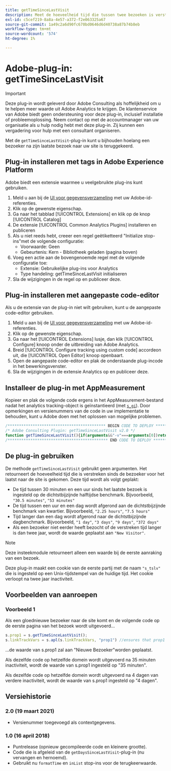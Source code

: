 ```yaml
---
title: getTimeSinceLastVisit
description: Meet de hoeveelheid tijd die tussen twee bezoeken is verstreken.
exl-id: c5cef219-8a8a-4e57-a372-f2e063325a67
source-git-commit: 1a49c2a6d90fc670bd0646d6d40738a87b74b8eb
workflow-type: tm+mt
source-wordcount: '574'
ht-degree: 1%

---
```


# Adobe-plug-in: getTimeSinceLastVisit

>[!IMPORTANT]
>
>Deze plug-in wordt geleverd door Adobe Consulting als hoffelijkheid om u te helpen meer waarde uit Adobe Analytics te krijgen. De klantenservice van Adobe biedt geen ondersteuning voor deze plug-in, inclusief installatie of probleemoplossing. Neem contact op met de accountmanager van uw organisatie als u hulp nodig hebt met deze plug-in. Zij kunnen een vergadering voor hulp met een consultant organiseren.

Met de `getTimeSinceLastVisit`-plug-in kunt u bijhouden hoelang een bezoeker na zijn laatste bezoek naar uw site is teruggekeerd.

## Plug-in installeren met tags in Adobe Experience Platform

Adobe biedt een extensie waarmee u veelgebruikte plug-ins kunt gebruiken.

1. Meld u aan bij de [UI voor gegevensverzameling](https://experience.adobe.com/data-collection) met uw Adobe-id-referenties.
1. Klik op de gewenste eigenschap.
1. Ga naar het tabblad [!UICONTROL Extensions] en klik op de knop [!UICONTROL Catalog]
1. De extensie [!UICONTROL Common Analytics Plugins] installeren en publiceren
1. Als u niet reeds hebt, creeer een regel geëtiketteerd &quot;Initialize stop-ins&quot;met de volgende configuratie:
   * Voorwaarde: Geen
   * Gebeurtenis: Kern - Bibliotheek geladen (pagina boven)
1. Voeg een actie aan de bovengenoemde regel met de volgende configuratie toe:
   * Extensie: Gebruikelijke plug-ins voor Analytics
   * Type handeling: getTimeSinceLastVisit initialiseren
1. Sla de wijzigingen in de regel op en publiceer deze.

## Plug-in installeren met aangepaste code-editor

Als u de extensie van de plug-in niet wilt gebruiken, kunt u de aangepaste code-editor gebruiken.

1. Meld u aan bij de [UI voor gegevensverzameling](https://experience.adobe.com/data-collection) met uw Adobe-id-referenties.
1. Klik op de gewenste eigenschap.
1. Ga naar het [!UICONTROL Extensions] lusje, dan klik [!UICONTROL Configure] knoop onder de uitbreiding van Adobe Analytics.
1. Breid [!UICONTROL Configure tracking using custom code] accordeon uit, die [!UICONTROL Open Editor] knoop openbaart.
1. Open de aangepaste code-editor en plak de onderstaande plug-incode in het bewerkingsvenster.
1. Sla de wijzigingen in de extensie Analytics op en publiceer deze.

## Installeer de plug-in met AppMeasurement

Kopieer en plak de volgende code ergens in het AppMeasurement-bestand nadat het analytics tracking-object is geïnstantieerd (met [`s_gi`](../functions/s-gi.md)). Door opmerkingen en versienummers van de code in uw implementatie te behouden, kunt u Adobe doen met het oplossen van mogelijke problemen.

```js
/******************************************* BEGIN CODE TO DEPLOY *******************************************/
/* Adobe Consulting Plugin: getTimeSinceLastVisit v2.0 */
function getTimeSinceLastVisit(){if(arguments&&"-v"===arguments[0])return{plugin:"getTimeSinceLastVisit",version:"2.0"};var h=function(){if("undefined"!==typeof window.s_c_il)for(var c=0,b;c<window.s_c_il.length;c++)if(b=window.s_c_il[c],b._c&&"s_c"===b._c)return b}();"undefined"!==typeof h&&(h.contextData.getTimeSinceLastVisit="2.0");window.formatTime=window.formatTime||function(c,b,d){function f(b,d,c,e){if("string"!==typeof d)return!1;if("string"===typeof b)b=b.split(c||",");else if("object"!==typeof b)return!1;c=0;for(a=b.length;c<a;c++)if(1==e&&d===b[c]||d.toLowerCase()===b[c].toLowerCase())return!0;return!1}if(!("undefined"===typeof c||isNaN(c)||0>Number(c))){var e="";"string"===typeof b&&"d"===b||("string"!==typeof b||!f("h,m,s",b))&&86400<=c?(b=86400,e="days",d=isNaN(d)?1:b/(d*b)):"string"===typeof b&&"h"===b||("string"!==typeof b||!f("m,s",b))&&3600<=c?(b=3600,e="hours",d=isNaN(d)?4:b/(d*b)):"string"===typeof b&&"m"===b||("string"!==typeof b||!f("s",b))&&60<=c?(b=60,e="minutes",d=isNaN(d)?2:b/(d*b)):(b=1,e="seconds",d=isNaN(d)?.2:b/d);e=Math.round(c*d/b)/d+" "+e;0===e.indexOf("1 ")&&(e=e.substring(0,e.length-1));return e}};window.cookieWrite=window.cookieWrite||function(c,b,d){if("string"===typeof c){var f=window.location.hostname,e=window.location.hostname.split(".").length-1;if(f&&!/^[0-9.]+$/.test(f)){e=2<e?e:2;var k=f.lastIndexOf(".");if(0<=k){for(;0<=k&&1<e;)k=f.lastIndexOf(".",k-1),e--;k=0<k?f.substring(k):f}}g=k;b="undefined"!==typeof b?""+b:"";if(d||""===b)if(""===b&&(d=-60),"number"===typeof d){var h=new Date;h.setTime(h.getTime()+6E4*d)}else h=d;return c&&(document.cookie=encodeURIComponent(c)+"="+encodeURIComponent(b)+"; path=/;"+(d?" expires="+h.toUTCString()+";":"")+(g?" domain="+g+";":""),"undefined"!==typeof cookieRead)?cookieRead(c)===b:!1}};window.cookieRead=window.cookieRead||function(c){if("string"===typeof c)c=encodeURIComponent(c);else return"";var b=" "+document.cookie,d=b.indexOf(" "+c+"="),f=0>d?d:b.indexOf(";",d);return(c=0>d?"":decodeURIComponent(b.substring(d+2+c.length,0>f?b.length:f)))?c:""};h=new Date;var m=h.getTime(),n=cookieRead("s_tslv")||0,l=Math.round((m-n)/1E3);h.setTime(m+63072E6);cookieWrite("s_tslv",m,h);return n?1800<l||cookieRead("s_inv")?(cookieRead("s_inv")&&(l=cookieRead("s_inv")),cookieWrite("s_inv",l,30),"0"!==l?formatTime(l):"New Visitor"):"":(cookieWrite("s_inv","0",30),"New Visitor")};
/******************************************** END CODE TO DEPLOY ********************************************/
```

## De plug-in gebruiken

De methode `getTimeSinceLastVisit` gebruikt geen argumenten. Het retourneert de hoeveelheid tijd die is verstreken sinds de bezoeker voor het laatst naar de site is gekomen. Deze tijd wordt als volgt geplakt:

* De tijd tussen 30 minuten en een uur sinds het laatste bezoek is ingesteld op de dichtstbijzijnde halftijdse benchmark. Bijvoorbeeld, `"30.5 minutes"`, `"53 minutes"`
* De tijd tussen een uur en een dag wordt afgerond aan de dichtstbijzijnde benchmark van kwartier. Bijvoorbeeld, `"2.25 hours"`, `"7.5 hours"`
* Tijd langer dan een dag wordt afgerond naar de dichtstbijzijnde dagbenchmark. Bijvoorbeeld, `"1 day"`, `"3 days"`, `"9 days"`, `"372 days"`
* Als een bezoeker niet eerder heeft bezocht of de verstreken tijd langer is dan twee jaar, wordt de waarde geplaatst aan `"New Visitor"`.

>[!NOTE]
>
>Deze insteekmodule retourneert alleen een waarde bij de eerste aanraking van een bezoek.

Deze plug-in maakt een cookie van de eerste partij met de naam `"s_tslv"` die is ingesteld op een Unix-tijdstempel van de huidige tijd. Het cookie verloopt na twee jaar inactiviteit.

## Voorbeelden van aanroepen

### Voorbeeld 1

Als een gloednieuwe bezoeker naar de site komt en de volgende code op de eerste pagina van het bezoek wordt uitgevoerd...

```javascript
s.prop1 = s.getTimeSinceLastVisit();
s.linkTrackVars = s.apl(s.linkTrackVars, "prop1") //ensures that prop1 will be included on the first hit of the visit
```

...de waarde van s.prop1 zal aan &quot;Nieuwe Bezoeker&quot;worden geplaatst.

Als dezelfde code op hetzelfde domein wordt uitgevoerd na 35 minuten inactiviteit, wordt de waarde van s.prop1 ingesteld op &quot;35 minuten&quot;.

Als dezelfde code op hetzelfde domein wordt uitgevoerd na 4 dagen van verdere inactiviteit, wordt de waarde van s.prop1 ingesteld op &quot;4 dagen&quot;.

## Versiehistorie

### 2.0 (19 maart 2021)

* Versienummer toegevoegd als contextgegevens.

### 1.0 (16 april 2018)

* Puntrelease (opnieuw gecompileerde code en kleinere grootte).
* Code die is afgeleid van de `getDaysSinceLastVisit`-plug-in (nu vervangen en hernoemd).
* Gebruikt nu `formatTime` en `inList` stop-ins voor de terugkeerwaarde.
